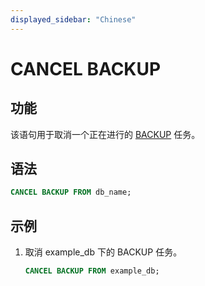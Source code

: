 ```yaml
---
displayed_sidebar: "Chinese"
---
```


# CANCEL BACKUP

## 功能

该语句用于取消一个正在进行的 [BACKUP](../data-definition/BACKUP.md) 任务。

## 语法

```sql
CANCEL BACKUP FROM db_name;
```

## 示例

1. 取消 example_db 下的 BACKUP 任务。

    ```sql
    CANCEL BACKUP FROM example_db;
    ```
